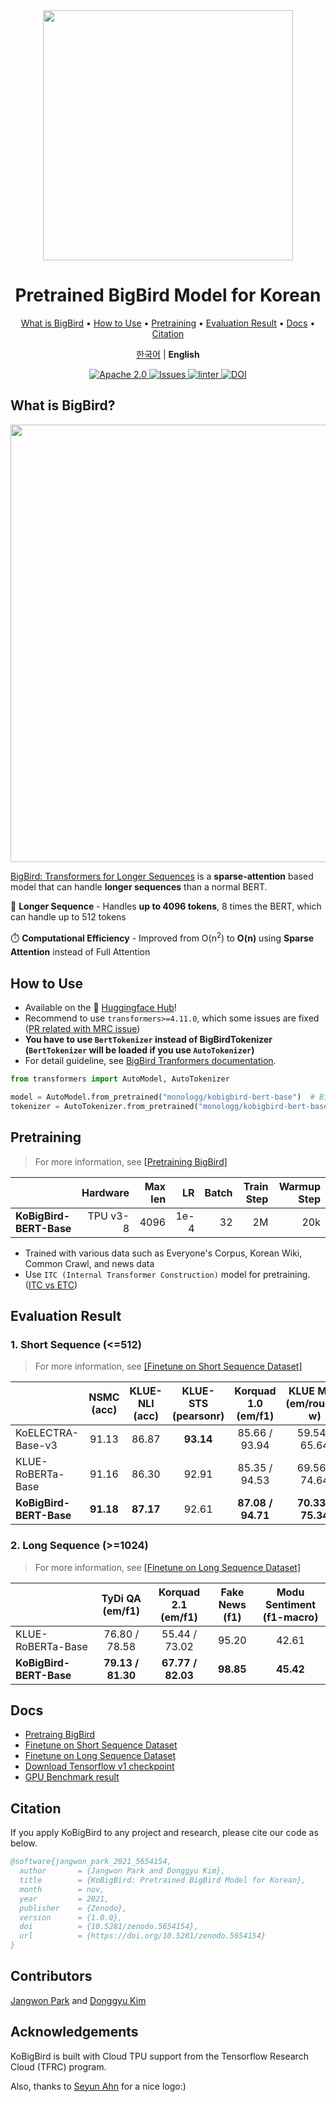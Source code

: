 <div align="center">

<img src="https://github.com/monologg/KoBigBird/raw/master/.github/images/kobigbird-logo.png" width="400px">

<h1>Pretrained BigBird Model for Korean</h1>

<p align="center">
  <a href="#what-is-bigbird">What is BigBird</a> •
  <a href="#how-to-use">How to Use</a> •
  <a href="#pretraining">Pretraining</a> •
  <a href="#evaluation-result">Evaluation Result</a> •
  <a href="#docs">Docs</a> •
  <a href="#citation">Citation</a>
</p>

<p>
    <a href="README.md">한국어</a> |
    <b>English</b>
</p>

<p align="center">
    <a href="https://github.com/monologg/KoBigBird/blob/master/LICENSE">
        <img alt="Apache 2.0" src="https://img.shields.io/badge/license-Apache%202.0-yellow.svg">
    </a>
    <a href="https://github.com/monologg/KoBigBird/issues">
        <img alt="Issues" src="https://img.shields.io/github/issues/monologg/KoBigBird">
    </a>
    <a href="https://github.com/monologg/KoBigBird/actions/workflows/linter.yml">
        <img alt="linter" src="https://github.com/monologg/KoBigBird/actions/workflows/linter.yml/badge.svg">
    </a>
    <a href="https://doi.org/10.5281/zenodo.5654154">
        <img alt="DOI" src="https://img.shields.io/badge/DOI-10.5281%2Fzenodo.5654154-blue">
    </a>
</p>

</div>

## What is BigBird?

<div align="center">
  <img width="700px" src="https://github.com/monologg/KoBigBird/raw/master/.github/images/sparse-attention.png">
</div>

[BigBird: Transformers for Longer Sequences](https://arxiv.org/abs/2007.14062) is a **sparse-attention** based model that can handle **longer sequences** than a normal BERT.

🦅 **Longer Sequence** - Handles **up to 4096 tokens**, 8 times the BERT, which can handle up to 512 tokens

⏱️ **Computational Efficiency** - Improved from O(n<sup>2</sup>) to <b>O(n)</b> using **Sparse Attention** instead of Full Attention

## How to Use

- Available on the 🤗 [Huggingface Hub](https://huggingface.co/monologg/kobigbird-bert-base)!
- Recommend to use `transformers>=4.11.0`, which some issues are fixed ([PR related with MRC issue](https://github.com/huggingface/transformers/pull/13143))
- **You have to use `BertTokenizer` instead of BigBirdTokenizer (`BertTokenizer` will be loaded if you use `AutoTokenizer`)**
- For detail guideline, see [BigBird Tranformers documentation](https://huggingface.co/transformers/model_doc/bigbird.html).

```python
from transformers import AutoModel, AutoTokenizer

model = AutoModel.from_pretrained("monologg/kobigbird-bert-base")  # BigBirdModel
tokenizer = AutoTokenizer.from_pretrained("monologg/kobigbird-bert-base")  # BertTokenizer
```

## Pretraining

> For more information, see [[Pretraining BigBird]](pretrain/README_EN.md)

|                         | Hardware | Max len |   LR | Batch | Train Step | Warmup Step |
| :---------------------- | -------: | ------: | ---: | ----: | ---------: | ----------: |
| **KoBigBird-BERT-Base** | TPU v3-8 |    4096 | 1e-4 |    32 |         2M |         20k |

- Trained with various data such as Everyone's Corpus, Korean Wiki, Common Crawl, and news data
- Use `ITC (Internal Transformer Construction)` model for pretraining. ([ITC vs ETC](https://huggingface.co/blog/big-bird#itc-vs-etc))

## Evaluation Result

### 1. Short Sequence (<=512)

> For more information, see [[Finetune on Short Sequence Dataset]](docs/short_seq_evaluation_en.md)

|                         | NSMC<br>(acc) | KLUE-NLI<br>(acc) | KLUE-STS<br>(pearsonr) | Korquad 1.0<br>(em/f1) | KLUE MRC<br>(em/rouge-w) |
| :---------------------- | :-----------: | :---------------: | :--------------------: | :--------------------: | :----------------------: |
| KoELECTRA-Base-v3       |     91.13     |       86.87       |       **93.14**        |     85.66 / 93.94      |      59.54 / 65.64       |
| KLUE-RoBERTa-Base       |     91.16     |       86.30       |         92.91          |     85.35 / 94.53      |      69.56 / 74.64       |
| **KoBigBird-BERT-Base** |   **91.18**   |     **87.17**     |         92.61          |   **87.08 / 94.71**    |    **70.33 / 75.34**     |

### 2. Long Sequence (>=1024)

> For more information, see [[Finetune on Long Sequence Dataset]](finetune/README_EN.md)

|                         | TyDi QA<br/>(em/f1) | Korquad 2.1<br/>(em/f1) | Fake News<br/>(f1) | Modu Sentiment<br/>(f1-macro) |
| :---------------------- | :-----------------: | :---------------------: | :----------------: | :---------------------------: |
| KLUE-RoBERTa-Base       |    76.80 / 78.58    |      55.44 / 73.02      |       95.20        |             42.61             |
| **KoBigBird-BERT-Base** |  **79.13 / 81.30**  |    **67.77 / 82.03**    |     **98.85**      |           **45.42**           |

## Docs

- [Pretraing BigBird](pretrain/README_EN.md)
- [Finetune on Short Sequence Dataset](docs/short_seq_evaluation_en.md)
- [Finetune on Long Sequence Dataset](finetune/README_EN.md)
- [Download Tensorflow v1 checkpoint](docs/download_tfv1_ckpt.md)
- [GPU Benchmark result](docs/gpu_benchmark.md)

## Citation

If you apply KoBigBird to any project and research, please cite our code as below.

```bibtex
@software{jangwon_park_2021_5654154,
  author       = {Jangwon Park and Donggyu Kim},
  title        = {KoBigBird: Pretrained BigBird Model for Korean},
  month        = nov,
  year         = 2021,
  publisher    = {Zenodo},
  version      = {1.0.0},
  doi          = {10.5281/zenodo.5654154},
  url          = {https://doi.org/10.5281/zenodo.5654154}
}
```

## Contributors

[Jangwon Park](https://github.com/monologg) and [Donggyu Kim](https://github.com/donggyukimc)

## Acknowledgements

KoBigBird is built with Cloud TPU support from the Tensorflow Research Cloud (TFRC) program.

Also, thanks to [Seyun Ahn](https://www.instagram.com/ahnsy13) for a nice logo:)
